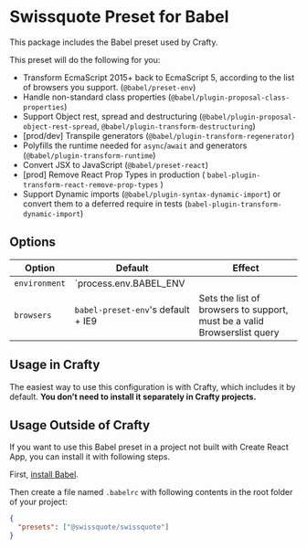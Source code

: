 # Swissquote Preset for Babel

This package includes the Babel preset used by Crafty.

This preset will do the following for you:

* Transform EcmaScript 2015+ back to EcmaScript 5, according to the list of
  browsers you support. (`@babel/preset-env`)
* Handle non-standard class properties
  (`@babel/plugin-proposal-class-properties`)
* Support Object rest, spread and destructuring (`@babel/plugin-proposal-object-rest-spread`, `@babel/plugin-transform-destructuring`)
* [prod/dev] Transpile generators (`@babel/plugin-transform-regenerator`)
* Polyfills the runtime needed for `async`/`await` and generators
  (`@babel/plugin-transform-runtime`)
* Convert JSX to JavaScript (`@babel/preset-react`)
* [prod] Remove React Prop Types in production ( `babel-plugin-transform-react-remove-prop-types` )
* Support Dynamic imports (`@babel/plugin-syntax-dynamic-import`) or convert them
  to a deferred require in tests (`babel-plugin-transform-dynamic-import`)

## Options

| Option        | Default                                         | Effect                                                                          |
| ------------- | ----------------------------------------------- | ------------------------------------------------------------------------------- |
| `environment` | `process.env.BABEL_ENV || process.env.NODE_ENV` | Overrides the environment, must be one of `development`, `test` or `production` |
| `browsers`    | `babel-preset-env`'s default + IE9              | Sets the list of browsers to support, must be a valid Browserslist query        |

## Usage in Crafty

The easiest way to use this configuration is with Crafty, which includes it by
default. **You don’t need to install it separately in Crafty projects.**

## Usage Outside of Crafty

If you want to use this Babel preset in a project not built with Create React
App, you can install it with following steps.

First, [install Babel](https://babeljs.io/docs/setup/).

Then create a file named `.babelrc` with following contents in the root folder
of your project:

```json
{
  "presets": ["@swissquote/swissquote"]
}
```
